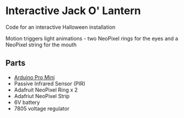 # Interactive Jack O' Lantern
Code for an interactive Halloween installation

Motion triggers light animations - two NeoPixel rings for the eyes and a NeoPixel string for the mouth

## Parts
- [Arduino Pro Mini][arduino]
- Passive Infrared Sensor (PIR)
- Adafruit NeoPixel Ring x 2
- Adafriut NeoPixel Strip
- 6V battery
- 7805 voltage regulator

[arduino]: https://www.arduino.cc/en/Main/ArduinoBoardProMini
